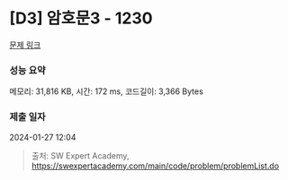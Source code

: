 # [D3] 암호문3 - 1230 

[문제 링크](https://swexpertacademy.com/main/code/problem/problemDetail.do?contestProbId=AV14zIwqAHwCFAYD) 

### 성능 요약

메모리: 31,816 KB, 시간: 172 ms, 코드길이: 3,366 Bytes

### 제출 일자

2024-01-27 12:04



> 출처: SW Expert Academy, https://swexpertacademy.com/main/code/problem/problemList.do